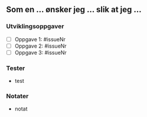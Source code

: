 ## Som en ... ønsker jeg ... slik at jeg ...

### Utviklingsoppgaver
- [ ] Oppgave 1: #issueNr
- [ ] Oppgave 2: #issueNr
- [ ] Oppgave 3: #issueNr

### Tester

- test

### Notater

- notat